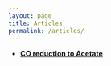 ```yaml
---
layout: page
title: Articles
permalink: /articles/
---
```

- [**CO reduction to Acetate**](http://tcheng.org/articles/001-acetate)

